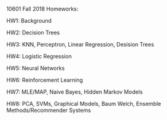 10601 Fall 2018 Homeworks:

HW1: Background

HW2: Decision Trees

HW3: KNN, Perceptron, Linear Regression, Desision Trees

HW4: Logistic Regression

HW5: Neural Networks

HW6: Reinforcement Learning

HW7: MLE/MAP, Naive Bayes, Hidden Markov Models

HW8: PCA, SVMs, Graphical Models, Baum Welch, Ensemble Methods/Recommender Systems
